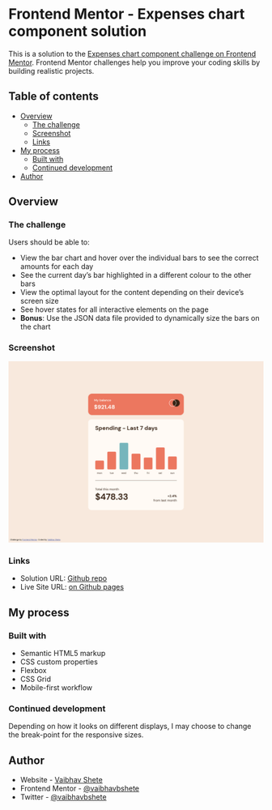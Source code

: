 # Frontend Mentor - Expenses chart component solution

This is a solution to the [Expenses chart component challenge on Frontend Mentor](https://www.frontendmentor.io/challenges/expenses-chart-component-e7yJBUdjwt). Frontend Mentor challenges help you improve your coding skills by building realistic projects. 

## Table of contents

- [Overview](#overview)
  - [The challenge](#the-challenge)
  - [Screenshot](#screenshot)
  - [Links](#links)
- [My process](#my-process)
  - [Built with](#built-with)
  - [Continued development](#continued-development)
- [Author](#author)


## Overview

### The challenge

Users should be able to:

- View the bar chart and hover over the individual bars to see the correct amounts for each day
- See the current day’s bar highlighted in a different colour to the other bars
- View the optimal layout for the content depending on their device’s screen size
- See hover states for all interactive elements on the page
- **Bonus**: Use the JSON data file provided to dynamically size the bars on the chart

### Screenshot

![](./screenshots/desktop.jpg)

### Links

- Solution URL: [Github repo](https://github.com/vaibhavbshete/frontend-mentor-challenges/tree/main/expenses-chart-component)
- Live Site URL: [on Github pages](https://vaibhavbshete.github.io/frontend-mentor-challenges/expenses-chart-component/)

## My process

### Built with

- Semantic HTML5 markup
- CSS custom properties
- Flexbox
- CSS Grid
- Mobile-first workflow


### Continued development

Depending on how it looks on different displays, I may choose to change the break-point for the responsive sizes.


## Author

- Website - [Vaibhav Shete](https://vaibhavbshete.github.io)
- Frontend Mentor - [@vaibhavbshete](https://www.frontendmentor.io/profile/vaibhavbshete)
- Twitter - [@vaibhavbshete](https://www.twitter.com/vaibhavbshete)
